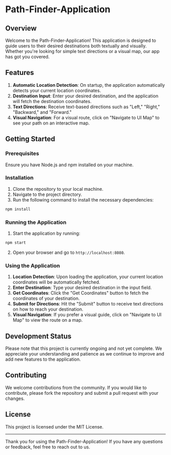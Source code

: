 # Path-Finder-Application

## Overview

Welcome to the Path-Finder-Application! This application is designed to guide users to their desired destinations both textually and visually. Whether you're looking for simple text directions or a visual map, our app has got you covered.

## Features

1. **Automatic Location Detection**: On startup, the application automatically detects your current location coordinates.
2. **Destination Input**: Enter your desired destination, and the application will fetch the destination coordinates.
3. **Text Directions**: Receive text-based directions such as "Left," "Right," "Backward," and "Forward."
4. **Visual Navigation**: For a visual route, click on "Navigate to UI Map" to see your path on an interactive map.

## Getting Started

### Prerequisites

Ensure you have Node.js and npm installed on your machine.

### Installation

1. Clone the repository to your local machine.
2. Navigate to the project directory.
3. Run the following command to install the necessary dependencies:

```bash
npm install
```

### Running the Application

1. Start the application by running:

```bash
npm start
```

2. Open your browser and go to `http://localhost:8080`.

### Using the Application

1. **Location Detection**: Upon loading the application, your current location coordinates will be automatically fetched.
2. **Enter Destination**: Type your desired destination in the input field.
3. **Get Coordinates**: Click the "Get Coordinates" button to fetch the coordinates of your destination.
4. **Submit for Directions**: Hit the "Submit" button to receive text directions on how to reach your destination.
5. **Visual Navigation**: If you prefer a visual guide, click on "Navigate to UI Map" to view the route on a map.

## Development Status

Please note that this project is currently ongoing and not yet complete. We appreciate your understanding and patience as we continue to improve and add new features to the application.

## Contributing

We welcome contributions from the community. If you would like to contribute, please fork the repository and submit a pull request with your changes.

## License

This project is licensed under the MIT License.

---

Thank you for using the Path-Finder-Application! If you have any questions or feedback, feel free to reach out to us.
